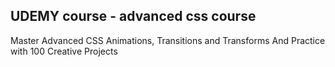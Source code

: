 ## UDEMY course - advanced css course

Master Advanced CSS Animations, Transitions and Transforms And Practice with 100 Creative Projects
